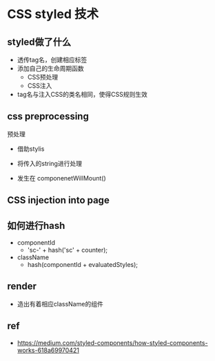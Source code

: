 # CSS styled 技术





## styled做了什么

- 透传tag名，创建相应标签
- 添加自己的生命周期函数
  - CSS预处理
  - CSS注入
- tag名与注入CSS的类名相同，使得CSS规则生效





## css preprocessing

预处理

- 借助stylis
- 将传入的string进行处理

- 发生在 componenetWillMount()



## CSS injection into page

## 如何进行hash

- componentId
  - 'sc-' + hash('sc' + counter);
- className
  - hash(componentId + evaluatedStyles);

## render

- 造出有着相应className的组件



## ref

- https://medium.com/styled-components/how-styled-components-works-618a69970421